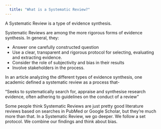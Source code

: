 ```yaml
---
  title: "What is a Systematic Review?"
---
```



A Systematic Review is a type of evidence synthesis. 

Systematic Reviews are among the more rigorous forms of evidence synthesis. In general, they:

- Answer one carefully constructed question
- Use a clear, transparent and rigorous protocol for selecting, evaluating and extracting evidence. 
- Consider the role of subjectivity and bias in their results
- Involve stakeholders in the process.  

In an article analyzing the different types of evidence synthesis, one academic defined a systematic review as a process that-

“Seeks to systematically search for, appraise and synthesise research evidence, often
adhering to guidelines on the conduct of a review”

Some people think Systematic Reviews are just pretty good literature reviews based on searches in PubMed or Google Scholar, but they’re much more than that. In a Systematic Review, we go deeper. We follow a set protocol. We combine our findings and think about bias.